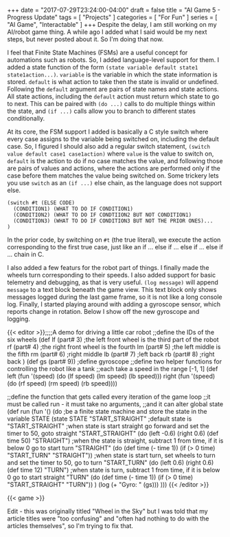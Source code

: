 +++
date = "2017-07-29T23:24:00-04:00"
draft = false
title = "AI Game 5 - Progress Update"
tags = [ "Projects" ]
categories = [ "For Fun" ]
series = [ "AI Game", "Interactable" ]
+++
Despite the delay, I am still working on my AI/robot game thing.
A while ago I added what I said would be my next steps, but never
posted about it. So I'm doing that now.

<!--more-->
I feel that Finite State Machines (FSMs) are a useful concept
for automations such as robots. So, I added language-level support for them.
I added a state function of the form `(state variable default state1 state1action...)`. `variable` is the variable in which the state information is stored.
`default` is what action to take then the state is invalid or undefined.
Following the `default` argument are pairs of state names and state actions.
All state actions, including the `default` action must return which
state to go to next. This can be paired with `(do ...)` calls to do multiple
things within the state, and `(if ...)` calls allow you to branch to
different states conditionally.

At its core, the FSM support I added is basically a C style switch
where every case assigns to the variable being switched on, including
the default case. So, I figured I should also add a regular switch statement,
`(switch value default case1 case1action)` where `value` is the value to
switch on, `default` is the action to do if no case matches the value,
and following those are pairs of values and actions, where the actions
are performed only if the case before them matches the value being switched on.
Some trickery lets you use `switch` as an `(if ...)` else chain, as the
language does not support else.
```
(switch #t (ELSE CODE)
  (CONDITION1) (WHAT TO DO IF CONDITION1)
  (CONDITION2) (WHAT TO DO IF CONDTIION2 BUT NOT CONDITION1)
  (CONDITION3) (WHAT TO DO IF CONDITION3 BUT NOT THE PRIOR ONES)...
)
```

In the prior code, by switching on `#t` (the true literal), we
execute the action corresponding to the first true case, just like
an if ... else if ... else if ... else if ... chain in C.


I also added a few featurs for the robot part of things. I finally
made the wheels turn corresponding to their speeds. I also added support
for basic telemetry and debugging, as that is very useful.
`(log message)` will append `message` to a text block beneath the game
view. This text block only shows messages logged during the last game
frame, so it is not like a long console log.
Finally, I started playing around with adding a gyroscope sensor, which
reports change in rotation. Below I show off the new gyroscope and logging.

{{< editor >}};;;;A demo for driving a little car robot
;;define the IDs of the six wheels
(def lf (part# 3) ;the left front wheel is the third part of the robot
     rf (part# 4) ;the right front wheel is the fourth
     lm (part# 5) ;the left middle is the fifth
     rm (part# 6) ;right middle
     lb (part# 7) ;left back
     rb (part# 8) ;right back
)
(def gs (part# 9)) ;define gyroscope
;;define two helper functions for controlling the robot like a tank
;;each take a speed in the range [-1, 1]
(def left  (fun '(speed) (do (lf speed) (lm speed) (lb speed)))
     right (fun '(speed) (do (rf speed) (rm speed) (rb speed))))

;;define the function that gets called every iteration of the game loop
;;it must be called run - it must take no arguments,
;;and it can alter global state
(def run (fun '() (do
  ;be a finite state machine and store the state in the variable STATE
  (state STATE "START_STRAIGHT" ;default state is "START_STRAIGHT"
   ;when state is start straight go forward and set the timer to 50, goto straight
   "START_STRAIGHT"  (do (left -0.6) (right 0.6) (def time 50) "STRAIGHT")
   ;when the state is straight, subtract 1 from time, if it is below 0 go to start turn
   "STRAIGHT"        (do (def time (- time 1)) (if (> 0 time) "START_TURN" "STRAIGHT"))
   ;when state is start turn, set wheels to turn and set the timer to 50, go to turn
   "START_TURN"      (do (left 0.6) (right 0.6) (def time 12) "TURN")
   ;when state is turn, subtract 1 from time, if it is below 0 go to start straight
   "TURN"            (do (def time (- time 1)) (if (> 0 time) "START_STRAIGHT" "TURN"))
  )
  (log (+ "Gyro: " (gs)))
)))
{{< /editor >}}

{{< game >}}

Edit - this was originally titled "Wheel in the Sky" but I was
told that my article titles were "too confusing" and "often had
nothing to do with the articles themselves", so I'm trying to
fix that.
